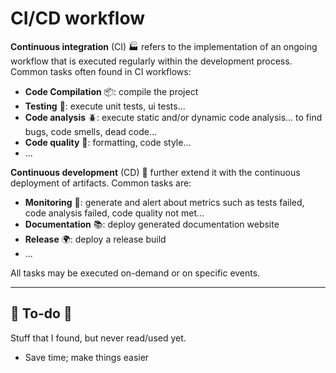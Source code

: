 # CI/CD workflow

<div class="row row-cols-md-2"><div>

**Continuous integration** (CI) 🏭 refers to the implementation of an ongoing workflow that is executed regularly within the development process. Common tasks often found in CI workflows:

* **Code Compilation** 📦: compile the project
* **Testing** 🧪: execute unit tests, ui tests...
* **Code analysis** 🪲: execute static and/or dynamic code analysis... to find bugs, code smells, dead code...
* **Code quality** 🫧: formatting, code style...
* ...
</div><div>

**Continuous development** (CD) 🚚 further extend it with the continuous deployment of artifacts. Common tasks are:

* **Monitoring** 📝: generate and alert about metrics such as tests failed, code analysis failed, code quality not met...
* **Documentation** 📚: deploy generated documentation website
* **Release** 🌍: deploy a release build
* ...

All tasks may be executed on-demand or on specific events.
</div></div>

<hr class="sep-both">

## 👻 To-do 👻

Stuff that I found, but never read/used yet.

<div class="row row-cols-md-2"><div>

* Save time; make things easier
</div><div>


</div></div>